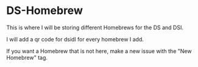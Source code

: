 # DS-Homebrew

This is where I will be storing different Homebrews for the DS and DSI.

I will add a qr code for dsidl for every homebrew I add.

If you want a Homebrew that is not here, make a new issue with the "New Homebrew" tag.

